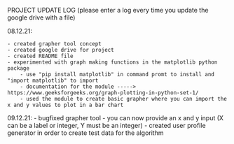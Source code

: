

PROJECT UPDATE LOG (please enter a log every time you update the google drive with a file)




08.12.21:

    - created grapher tool concept
    - created google drive for project
    - created README file
    - experimented with graph making functions in the matplotlib python package
        - use "pip install matplotlib" in command promt to install and "import matplotlib" to import
        - documentation for the module ----->  https://www.geeksforgeeks.org/graph-plotting-in-python-set-1/
        - used the module to create basic grapher where you can import the x and y values to plot in a bar chart




09.12.21:
    - bugfixed grapher tool
    - you can now provide an x and y input (X can be a label or integer, Y must be an integer)
    - created user profile generator in order to create test data for the algorithm
